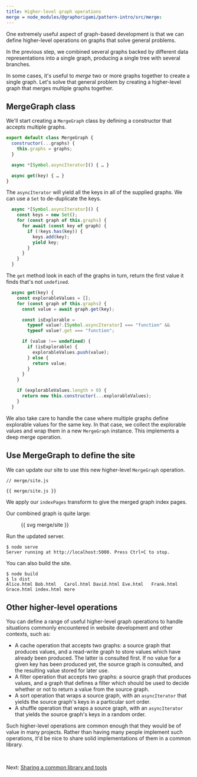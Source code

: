 ```yaml
---
title: Higher-level graph operations
merge = node_modules/@graphorigami/pattern-intro/src/merge:
---
```


One extremely useful aspect of graph-based development is that we can define higher-level operations on graphs that solve general problems.

In the previous step, we combined several graphs backed by different data representations into a single graph, producing a single tree with several branches.

In some cases, it's useful to _merge_ two or more graphs together to create a single graph. Let's solve that general problem by creating a higher-level graph that merges multiple graphs together.

## MergeGraph class

We'll start creating a `MergeGraph` class by defining a constructor that accepts multiple graphs.

```js
export default class MergeGraph {
  constructor(...graphs) {
    this.graphs = graphs;
  }

  async *[Symbol.asyncIterator]() { … }

  async get(key) { … }
}
```

The `asyncIterator` will yield all the keys in all of the supplied graphs. We can use a `Set` to de-duplicate the keys.

```js
  async *[Symbol.asyncIterator]() {
    const keys = new Set();
    for (const graph of this.graphs) {
      for await (const key of graph) {
        if (!keys.has(key)) {
          keys.add(key);
          yield key;
        }
      }
    }
  }
```

The `get` method look in each of the graphs in turn, return the first value it finds that's not `undefined`.

```js
  async get(key) {
    const explorableValues = [];
    for (const graph of this.graphs) {
      const value = await graph.get(key);

      const isExplorable =
        typeof value?.[Symbol.asyncIterator] === "function" &&
        typeof value?.get === "function";

      if (value !== undefined) {
        if (isExplorable) {
          explorableValues.push(value);
        } else {
          return value;
        }
      }
    }

    if (explorableValues.length > 0) {
      return new this.constructor(...explorableValues);
    }
  }
```

We also take care to handle the case where multiple graphs define explorable values for the same key. In that case, we collect the explorable values and wrap them in a new `MergeGraph` instance. This implements a deep merge operation.

## Use MergeGraph to define the site

We can update our site to use this new higher-level `MergeGraph` operation.

```{{'js'}}
// merge/site.js

{{ merge/site.js }}
```

We apply our `indexPages` transform to give the merged graph index pages.

Our combined graph is quite large:

<figure>
{{ svg merge/site }}
</figure>

<span class="tutorialStep"></span> Run the updated server.

```console
$ node serve
Server running at http://localhost:5000. Press Ctrl+C to stop.
```

<span class="tutorialStep"></span> You can also build the site.

```console
$ node build
$ ls dist
Alice.html Bob.html   Carol.html David.html Eve.html   Frank.html Grace.html index.html more
```

## Other higher-level operations

You can define a range of useful higher-level graph operations to handle situations commonly encountered in website development and other contexts, such as:

- A cache operation that accepts two graphs: a source graph that produces values, and a read-write graph to store values which have already been produced. The latter is consulted first. If no value for a given key has been produced yet, the source graph is consulted, and the resulting value stored for later use.
- A filter operation that accepts two graphs: a source graph that produces values, and a graph that defines a filter which should be used to decide whether or not to return a value from the source graph.
- A sort operation that wraps a source graph, with an `asyncIterator` that yields the source graph's keys in a particular sort order.
- A shuffle operation that wraps a source graph, with an `asyncIterator` that yields the source graph's keys in a random order.

Such higher-level operations are common enough that they would be of value in many projects. Rather than having many people implement such operations, it'd be nice to share solid implementations of them in a common library.

&nbsp;

Next: [Sharing a common library and tools](sharing.html)

